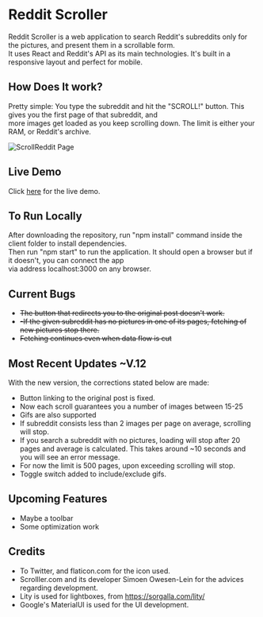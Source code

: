 # Reddit Scroller

Reddit Scroller is a web application to search Reddit's subreddits only for the pictures, and present them in a scrollable form. <br>
It uses React and Reddit's API as its main technologies. It's built in a responsive layout and perfect for mobile.

## How Does It work?

Pretty simple: You type the subreddit and hit the "SCROLL!" button. This gives you the first page of that subreddit, and <br>
more images get loaded as you keep scrolling down. The limit is either your RAM, or Reddit's archive.

![ScrollReddit Page](https://imgur.com/VQhDK2B.png)

## Live Demo

Click [here](https://reddit-scroller.herokuapp.com) for the live demo.

## To Run Locally

After downloading the repository, run "npm install" command inside the client folder to install dependencies. <br>
Then run "npm start" to run the application. It should open a browser but if it doesn't, you can connect the app <br>
via address localhost:3000 on any browser.  

## Current Bugs

- ~~The button that redirects you to the original post doesn't work.~~
- ~~-If the given subreddit has no pictures in one of its pages, fetching of new pictures stop there.~~ 
- ~~Fetching continues even when data flow is cut~~


## Most Recent Updates ~V.12 

With the new version, the corrections stated below are made:
- Button linking to the original post is fixed.
- Now each scroll guarantees you a number of images between 15-25
- Gifs are also supported
- If subreddit consists less than 2 images per page on average, scrolling will stop.
- If you search a subreddit with no pictures, loading will stop after 20 pages and average is calculated. This takes around ~10 seconds and you will see an error message.
- For now the limit is 500 pages, upon exceeding scrolling will stop.
- Toggle switch added to include/exclude gifs.

## Upcoming Features
- Maybe a toolbar
- Some optimization work

## Credits

- To Twitter, and flaticon.com for the icon used.
- Scrolller.com and its developer Simoen Owesen-Lein for the advices regarding development. 
- Lity is used for lightboxes, from https://sorgalla.com/lity/
- Google's MaterialUI is used for the UI development.
